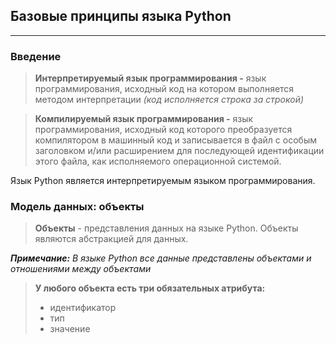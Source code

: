 ## Базовые принципы языка Python
---
### Введение

>__Интерпретируемый язык программирования -__ язык программирования, исходный код на котором выполняется методом интерпретации _(код исполняется строка за строкой)_

>__Компилируемый язык программирования -__ язык программирования, исходный код которого преобразуется компилятором в машинный код и записывается в файл с особым заголовком и/или расширением для последующей идентификации этого файла, как исполняемого операционной системой.

Язык Python является интерпретируемым языком программирования. 

### Модель данных: объекты

> __Объекты__ - представления данных на языке Python. Объекты являются абстракцией для данных. 

___Примечание:__
В языке Python все данные представлены объектами и отношениями между объектами_

>__У любого объекта есть три обязательных атрибута:__
>- идентификатор
>- тип
>- значение
